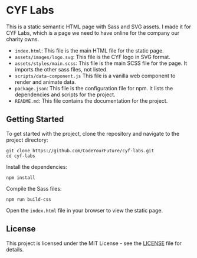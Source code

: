 # CYF Labs

This is a static semantic HTML page with Sass and SVG assets. I made it for CYF Labs, which is a page we need to have online for the company our charity owns.

- `index.html`: This file is the main HTML file for the static page.
- `assets/images/logo.svg`: This file is the CYF logo in SVG format.
- `assets/styles/main.scss`: This file is the main SCSS file for the page. It imports the other sass files, not listed.
- `scripts/data-component.js` This file is a vanilla web component to render and animate data.
- `package.json`: This file is the configuration file for npm. It lists the dependencies and scripts for the project.
- `README.md`: This file contains the documentation for the project.

## Getting Started

To get started with the project, clone the repository and navigate to the project directory:

```
git clone https://github.com/CodeYourFuture/cyf-labs.git
cd cyf-labs
```

Install the dependencies:

```
npm install
```

Compile the Sass files:

```
npm run build-css
```

Open the `index.html` file in your browser to view the static page.

## License

This project is licensed under the MIT License - see the [LICENSE](LICENSE) file for details.

